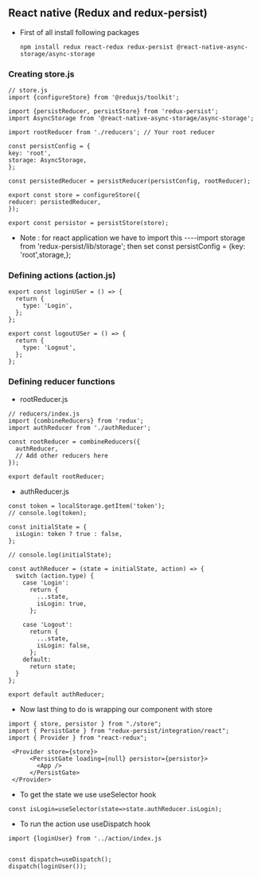 ## React native (Redux and redux-persist)

- First of all install following packages

  ```
  npm install redux react-redux redux-persist @react-native-async-storage/async-storage
  ```

### Creating store.js

```
// store.js
import {configureStore} from '@reduxjs/toolkit';

import {persistReducer, persistStore} from 'redux-persist';
import AsyncStorage from '@react-native-async-storage/async-storage';

import rootReducer from './reducers'; // Your root reducer

const persistConfig = {
key: 'root',
storage: AsyncStorage,
};

const persistedReducer = persistReducer(persistConfig, rootReducer);

export const store = configureStore({
reducer: persistedReducer,
});

export const persistor = persistStore(store);

```

- Note : for react application we have to import this ----import storage from 'redux-persist/lib/storage';
  then set
  const persistConfig = {key: 'root',storage,};

### Defining actions (action.js)

```
export const loginUSer = () => {
  return {
    type: 'Login',
  };
};

export const logoutUSer = () => {
  return {
    type: 'Logout',
  };
};
```

### Defining reducer functions

- rootReducer.js

```
// reducers/index.js
import {combineReducers} from 'redux';
import authReducer from './authReducer';

const rootReducer = combineReducers({
  authReducer,
  // Add other reducers here
});

export default rootReducer;
```

- authReducer.js

```
const token = localStorage.getItem('token');
// console.log(token);

const initialState = {
  isLogin: token ? true : false,
};

// console.log(initialState);

const authReducer = (state = initialState, action) => {
  switch (action.type) {
    case 'Login':
      return {
        ...state,
        isLogin: true,
      };

    case 'Logout':
      return {
        ...state,
        isLogin: false,
      };
    default:
      return state;
  }
};

export default authReducer;
```

- Now last thing to do is wrapping our <App> component with store

```
import { store, persistor } from "./store";
import { PersistGate } from "redux-persist/integration/react";
import { Provider } from "react-redux";

 <Provider store={store}>
      <PersistGate loading={null} persistor={persistor}>
        <App />
      </PersistGate>
 </Provider>

```

- To get the state we use useSelector hook

```
const isLogin=useSelector(state=>state.authReducer.isLogin);
```

- To run the action use useDispatch hook

```
import {loginUser} from '../action/index.js


const dispatch=useDispatch();
dispatch(loginUser());

```
